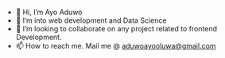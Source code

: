 - 👋 Hi, I’m Ayo Aduwo
- 🌱 I’m into web development and Data Science
- 💞️ I’m looking to collaborate on any project related to frontend Development.
- 📫 How to reach me. Mail me @ aduwoayooluwa@gmail.com

<!---
Aduwoayooluwa/Aduwoayooluwa is a ✨ special ✨ repository because its `README.md` (this file) appears on your GitHub profile.
You can click the Preview link to take a look at your changes.
--->
